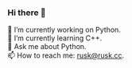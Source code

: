 ### Hi there 👋

🔭 I’m currently working on Python.  
🌱 I’m currently learning C++.  
💬 Ask me about Python.  
📫 How to reach me: rusk@rusk.cc.
